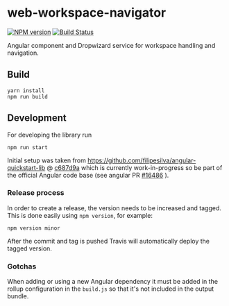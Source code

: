 # web-workspace-navigator

[![NPM version][npm-image]][npm-url]
[![Build Status][travis-image]][travis-url]

[npm-image]: https://badge.fury.io/js/%40testeditor%2Fworkspace-navigator.svg
[npm-url]: https://www.npmjs.com/package/@testeditor/workspace-navigator
[travis-image]: https://travis-ci.org/test-editor/web-workspace-navigator.svg?branch=master
[travis-url]: https://travis-ci.org/test-editor/web-workspace-navigator

Angular component and Dropwizard service for workspace handling and navigation.

## Build

    yarn install
    npm run build

## Development

For developing the library run

    npm run start

Initial setup was taken from https://github.com/filipesilva/angular-quickstart-lib @ [c687d9a](https://github.com/filipesilva/angular-quickstart-lib/commit/c687d9a3c00c8db5c290f0dfb243172f8dbfdf40) which is currently work-in-progress
so be part of the official Angular code base (see angular PR [#16486](https://github.com/angular/angular/pull/16486) ).

### Release process

In order to create a release, the version needs to be increased and tagged. This is done easily using `npm version`, for example:

```
npm version minor
```

After the commit and tag is pushed Travis will automatically deploy the tagged version.

### Gotchas

When adding or using a new Angular dependency it must be added in the rollup configuration in the `build.js` so that it's not included in the output bundle.